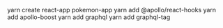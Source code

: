 yarn create react-app pokemon-app
yarn add @apollo/react-hooks
yarn add apollo-boost
yarn add graphql
yarn add graphql-tag
